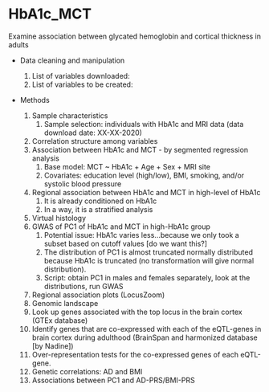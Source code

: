 # HbA1c_MCT
Examine association between glycated hemoglobin and cortical thickness in adults

- Data cleaning and manipulation
  1. List of variables downloaded:
  2. List of variables to be created:
  
- Methods
  1. Sample characteristics
      1. Sample selection: individuals with HbA1c and MRI data (data download date: XX-XX-2020)
  2. Correlation structure among variables  
  3. Association between HbA1c and MCT - by segmented regression analysis
      1. Base model: MCT ~ HbA1c + Age + Sex + MRI site
      2. Covariates: education level (high/low), BMI, smoking, and/or systolic blood pressure
  4. Regional association between HbA1c and MCT in high-level of HbA1c
      1. It is already conditioned on HbA1c
      2. In a way, it is a stratified analysis
  5. Virtual histology
  6. GWAS of PC1 of HbA1c and MCT in high-HbA1c group
      1. Potential issue: HbA1c varies less...because we only took a subset based on cutoff values [do we want this?]
      2. The distribution of PC1 is almost truncated normally distributed because HbA1c is truncated (no transformation will give normal distribution).
      3. Script: obtain PC1 in males and females separately, look at the distributions, run GWAS
  7. Regional association plots (LocusZoom)
  8. Genomic landscape
  9. Look up genes associated with the top locus in the brain cortex (GTEx database)
  10. Identify genes that are co-expressed with each of the eQTL-genes in brain cortex during adulthood (BrainSpan and harmonized database [by Nadine])
  11. Over-representation tests for the co-expressed genes of each eQTL-gene.
  12. Genetic correlations: AD and BMI
  13. Associations between PC1 and AD-PRS/BMI-PRS
